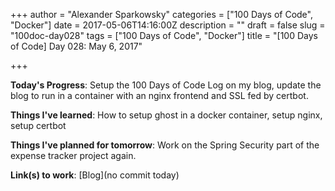 +++
author = "Alexander Sparkowsky"
categories = ["100 Days of Code", "Docker"]
date = 2017-05-06T14:16:00Z
description = ""
draft = false
slug = "100doc-day028"
tags = ["100 Days of Code", "Docker"]
title = "[100 Days of Code] Day 028: May 6, 2017"

+++

**Today's Progress**: Setup the 100 Days of Code Log on my blog, update the blog to run in a container with an nginx frontend and SSL fed by certbot.

**Things I've learned**: How to setup ghost in a docker container, setup nginx, setup certbot

**Things I've planned for tomorrow**: Work on the Spring Security part of the expense tracker project again.

**Link(s) to work**: [Blog](no commit today)

